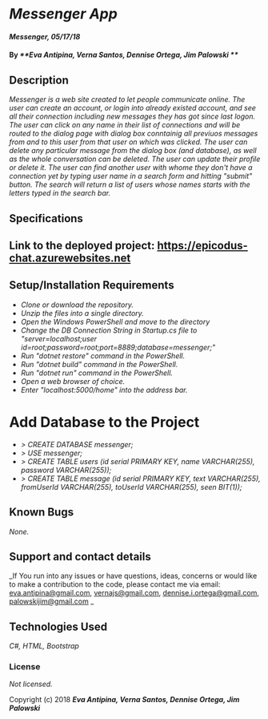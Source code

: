 # _Messenger App_

#### _Messenger, 05/17/18_

#### By _**Eva Antipina, Verna Santos, Dennise Ortega, Jim Palowski **_

## Description

_Messenger is a web site created to let people communicate online. The user can create an account, or login into already existed account, and see all their connection including new messages they has got since last logon. The user can click on any name in their list of connections and will be routed to the dialog page with dialog box conntainig all previuos messages from and to this user from that user on which was clicked. The user can delete any particular message from the dialog box (and database), as well as the whole conversation can be deleted. The user can update their profile or delete it. The user can find another user with whome they don't have a connection yet by typing user name in a search form and hitting "submit" button. The search will return a list of users whose names starts with the letters typed in the search bar._ 

## Specifications

## Link to the deployed project: https://epicodus-chat.azurewebsites.net

## Setup/Installation Requirements

* _Clone or download the repository._
* _Unzip the files into a single directory._
* _Open the Windows PowerShell and move to the directory_
* _Change the DB Connection String in Startup.cs file to "server=localhost;user id=root;password=root;port=8889;database=messenger;"_
* _Run "dotnet restore" command in the PowerShell._
* _Run "dotnet build" command in the PowerShell._
* _Run "dotnet run" command in the PowerShell._
* _Open a web browser of choice._
* _Enter "localhost:5000/home" into the address bar._

# Add Database to the Project

* _> CREATE DATABASE messenger;_
* _> USE messenger;_
* _> CREATE TABLE users (id serial PRIMARY KEY, name VARCHAR(255), password VARCHAR(255));_
* _> CREATE TABLE message (id serial PRIMARY KEY, text VARCHAR(255), fromUserId VARCHAR(255), toUserId VARCHAR(255), seen BIT(1));_

## Known Bugs

_None._

## Support and contact details

_If You run into any issues or have questions, ideas, concerns or would like to make a contribution to the code, please contact me via email: eva.antipina@gmail.com, vernajs@gmail.com, dennise.i.ortega@gmail.com, palowskijim@gmail.com _

## Technologies Used

_C#, HTML, Bootstrap_

### License

*Not licensed.*

Copyright (c) 2018 **_Eva Antipina, Verna Santos, Dennise Ortega, Jim Palowski_**
